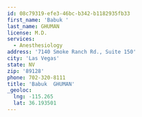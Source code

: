 ```yaml
---
id: 08c79319-efe3-46bc-b342-b1182935fb33
first_name: 'Babuk '
last_name: GHUMAN
license: M.D.
services:
  - Anesthesiology
address: '7140 Smoke Ranch Rd., Suite 150'
city: 'Las Vegas'
state: NV
zip: '89128'
phone: 702-320-8111
title: 'Babuk  GHUMAN'
_geoloc:
  lng: -115.265
  lat: 36.193501
---
```


